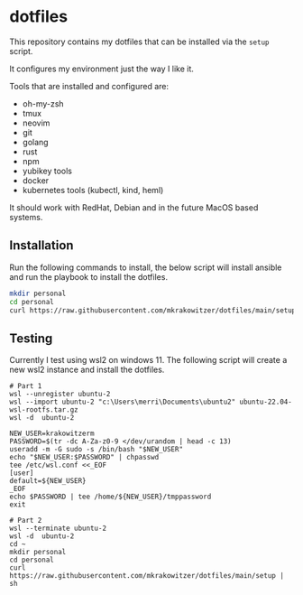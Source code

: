 # dotfiles

This repository contains my dotfiles that can be installed via the `setup` script.

It configures my environment just the way I like it.

Tools that are installed and configured are:

- oh-my-zsh
- tmux
- neovim
- git
- golang
- rust
- npm
- yubikey tools
- docker
- kubernetes tools (kubectl, kind, heml)

It should work with RedHat, Debian and in the future MacOS based systems.

## Installation

Run the following commands to install, the below script will install ansible and
run the playbook to install the dotfiles.

```bash
mkdir personal
cd personal
curl https://raw.githubusercontent.com/mkrakowitzer/dotfiles/main/setup | sh
```

## Testing

Currently I test using wsl2 on windows 11.  The following script will create a
new wsl2 instance and install the dotfiles.

```shell
# Part 1
wsl --unregister ubuntu-2
wsl --import ubuntu-2 "c:\Users\merri\Documents\ubuntu2" ubuntu-22.04-wsl-rootfs.tar.gz
wsl -d  ubuntu-2

NEW_USER=krakowitzerm
PASSWORD=$(tr -dc A-Za-z0-9 </dev/urandom | head -c 13)
useradd -m -G sudo -s /bin/bash "$NEW_USER"
echo "$NEW_USER:$PASSWORD" | chpasswd
tee /etc/wsl.conf <<_EOF
[user]
default=${NEW_USER}
_EOF
echo $PASSWORD | tee /home/${NEW_USER}/tmppassword
exit

# Part 2
wsl --terminate ubuntu-2
wsl -d  ubuntu-2
cd ~
mkdir personal
cd personal
curl https://raw.githubusercontent.com/mkrakowitzer/dotfiles/main/setup | sh
```
